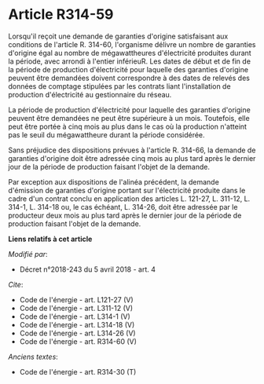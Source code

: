 # Article R314-59

Lorsqu'il reçoit une demande de garanties d'origine satisfaisant aux conditions de l'article R. 314-60, l'organisme délivre
un nombre de garanties d'origine égal au nombre de mégawattheures d'électricité produites durant la période, avec arrondi à
l'entier inférieuR. Les dates de début et de fin de la période de production d'électricité pour laquelle des garanties
d'origine peuvent être demandées doivent correspondre à des dates de relevés des données de comptage stipulées par les
contrats liant l'installation de production d'électricité au gestionnaire du réseau. 

La période de production d'électricité pour laquelle des garanties d'origine peuvent être demandées ne peut être supérieure à
un mois. Toutefois, elle peut être portée à cinq mois au plus dans le cas où la production n'atteint pas le seuil du
mégawattheure durant la période considérée. 

Sans préjudice des dispositions prévues à l'article R. 314-66, la demande de garanties d'origine doit être adressée cinq mois
au plus tard après le dernier jour de la période de production faisant l'objet de la demande. 

Par exception aux dispositions de l'alinéa précédent, la demande d'émission de garanties d'origine portant sur l'électricité
produite dans le cadre d'un contrat conclu en application des articles L. 121-27, L. 311-12, L. 314-1, L. 314-18 ou, le cas
échéant, L. 314-26, doit être adressée par le producteur deux mois au plus tard après le dernier jour de la période de
production faisant l'objet de la demande.

**Liens relatifs à cet article**

_Modifié par_:

  - Décret n°2018-243 du 5 avril 2018 - art. 4

_Cite_:

  - Code de l'énergie - art. L121-27 (V)
  - Code de l'énergie - art. L311-12 (V)
  - Code de l'énergie - art. L314-1 (V)
  - Code de l'énergie - art. L314-18 (V)
  - Code de l'énergie - art. L314-26 (V)
  - Code de l'énergie - art. R314-60 (V)

_Anciens textes_:

  - Code de l'énergie - art. R314-30 (T)
